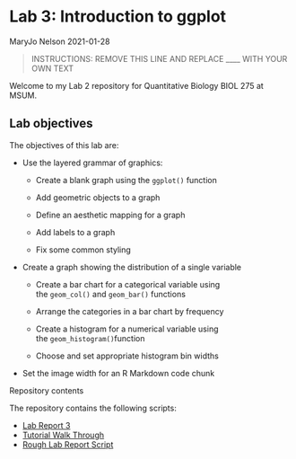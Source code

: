 Lab 3: Introduction to ggplot
================
MaryJo Nelson
2021-01-28

> INSTRUCTIONS: REMOVE THIS LINE AND REPLACE \_\_\_\_ WITH YOUR OWN TEXT

Welcome to my Lab 2 repository for Quantitative Biology BIOL 275 at
MSUM.

## Lab objectives

The objectives of this lab are:

-   Use the layered grammar of graphics:

    -   Create a blank graph using the `ggplot()` function

    -   Add geometric objects to a graph

    -   Define an aesthetic mapping for a graph

    -   Add labels to a graph

    -   Fix some common styling

-   Create a graph showing the distribution of a single variable

    -   Create a bar chart for a categorical variable using
        the `geom_col()` and `geom_bar()` functions

    -   Arrange the categories in a bar chart by frequency

    -   Create a histogram for a numerical variable using
        the `geom_histogram()`function

    -   Choose and set appropriate histogram bin widths

-   Set the image width for an R Markdown code chunk

Repository contents

The repository contains the following scripts:

-   [Lab Report 3](lab-report.md)
-   [Tutorial Walk Through](Tutorial-Walk-Through.R)
-   [Rough Lab Report Script](Rough%20Lab%20Report.R)
